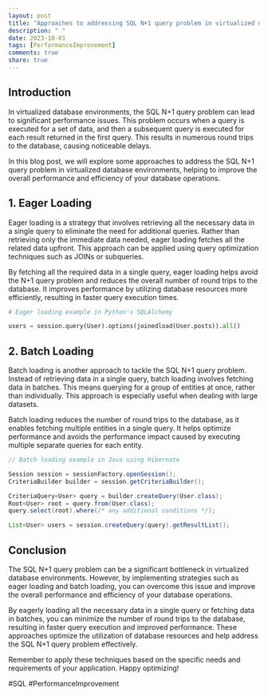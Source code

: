 ```yaml
---
layout: post
title: "Approaches to addressing SQL N+1 query problem in virtualized database environments"
description: " "
date: 2023-10-01
tags: [PerformanceImprovement]
comments: true
share: true
---
```


## Introduction

In virtualized database environments, the SQL N+1 query problem can lead to significant performance issues. This problem occurs when a query is executed for a set of data, and then a subsequent query is executed for each result returned in the first query. This results in numerous round trips to the database, causing noticeable delays.

In this blog post, we will explore some approaches to address the SQL N+1 query problem in virtualized database environments, helping to improve the overall performance and efficiency of your database operations.

## 1. Eager Loading

Eager loading is a strategy that involves retrieving all the necessary data in a single query to eliminate the need for additional queries. Rather than retrieving only the immediate data needed, eager loading fetches all the related data upfront. This approach can be applied using query optimization techniques such as JOINs or subqueries.

By fetching all the required data in a single query, eager loading helps avoid the N+1 query problem and reduces the overall number of round trips to the database. It improves performance by utilizing database resources more efficiently, resulting in faster query execution times.

```python
# Eager loading example in Python's SQLAlchemy

users = session.query(User).options(joinedload(User.posts)).all()
```

## 2. Batch Loading

Batch loading is another approach to tackle the SQL N+1 query problem. Instead of retrieving data in a single query, batch loading involves fetching data in batches. This means querying for a group of entities at once, rather than individually. This approach is especially useful when dealing with large datasets.

Batch loading reduces the number of round trips to the database, as it enables fetching multiple entities in a single query. It helps optimize performance and avoids the performance impact caused by executing multiple separate queries for each entity.

```java
// Batch loading example in Java using Hibernate

Session session = sessionFactory.openSession();
CriteriaBuilder builder = session.getCriteriaBuilder();

CriteriaQuery<User> query = builder.createQuery(User.class);
Root<User> root = query.from(User.class);
query.select(root).where(/* any additional conditions */);

List<User> users = session.createQuery(query).getResultList();
```

## Conclusion

The SQL N+1 query problem can be a significant bottleneck in virtualized database environments. However, by implementing strategies such as eager loading and batch loading, you can overcome this issue and improve the overall performance and efficiency of your database operations.

By eagerly loading all the necessary data in a single query or fetching data in batches, you can minimize the number of round trips to the database, resulting in faster query execution and improved performance. These approaches optimize the utilization of database resources and help address the SQL N+1 query problem effectively.

Remember to apply these techniques based on the specific needs and requirements of your application. Happy optimizing!

#SQL #PerformanceImprovement